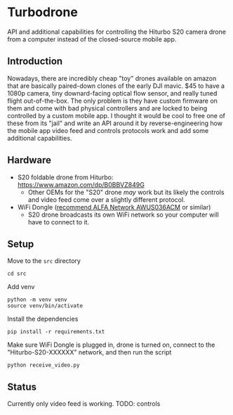 # Turbodrone
API and additional capabilities for controlling the Hiturbo S20 camera drone from a computer instead of the closed-source mobile app.


## Introduction
Nowadays, there are incredibly cheap "toy" drones available on amazon that are basically paired-down clones of the early DJI mavic. $45 to have a 1080p camera, tiny downard-facing optical flow sensor, and really tuned flight out-of-the-box. The only problem is they have custom firmware on them and come with bad physical controllers and are locked to being controlled by a custom mobile app. I thought it would be cool to free one of these from its "jail" and write an API around it by reverse-engineering how the mobile app video feed and controls protocols work and add some additional capabilities.

## Hardware
* S20 foldable drone from Hiturbo: https://www.amazon.com/dp/B0BBVZ849G 
  * Other OEMs for the "S20" drone _may_ work but its likely the controls and video feed come over a slightly different protocol.
* WiFi Dongle ([recommend ALFA Network AWUS036ACM](https://www.amazon.com/Network-AWUS036ACM-Long-Range-Wide-Coverage-High-Sensitivity/dp/B08BJS8FXD) or similar) 
  * S20 drone broadcasts its own WiFi network so your computer will have to connect to it.


## Setup
Move to the `src` directory
```
cd src
```

Add venv
```
python -m venv venv
source venv/bin/activate
```

Install the dependencies
```
pip install -r requirements.txt
```

Make sure WiFi Dongle is plugged in, drone is turned on, connect to the "Hiturbo-S20-XXXXXX" network, and then run the script
```
python receive_video.py
```



## Status
Currently only video feed is working. 
TODO: controls





